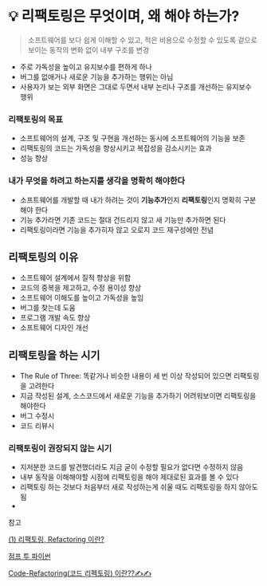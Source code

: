 # 💡 리팩토링은 무엇이며, 왜 해야 하는가?

> 소프트웨어를 보다 쉽게 이해할 수 있고, 적은 비용으로 수정할 수 있도록 겉으로 보이는 동작의 변화 없이 내부 구조를 변경
> 
- 주로 가독성을 높이고 유지보수를 편하게 하나
- 버그를 없애거나 새로운 기능을 추가하는 행위는 아님
- 사용자가 보는 외부 화면은 그대로 두면서 내부 논리나 구조를 개선하는 유지보수 행위

### 리팩토링의 목표

- 소프트웨어의 설계, 구조 및 구현을 개선하는 동시에 소프트웨어의 기능을 보존
- 리팩토링의 코드는 가독성을 향상시키고 복잡성을 감소시키는 효과
- 성능 향상

### 내가 무엇을 하려고 하는지를 생각을 명확히 해야한다

- 소프트웨어를 개발할 때 내가 하려는 것이 **기능추가**인지 **리팩토링**인지 명확히 구분해야 한다
- 기능 추가라면 기존 코드는 절대 건드리지 않고 새 기능만 추가하면 된다
- 리팩토링이라면 기능을 추가히자 않고 오로지 코드 재구성에만 전념

## 리팩토링의 이유

- 소프트웨어 설계에서 질적 향상을 위함
- 코드의 중복을 제고하고, 수정 용이성 향상
- 소프트웨어 이해도를 높이고 가독성을 높임
- 버그를 찾는데 도움
- 프로그램 개발 속도 향상
- 소프트웨어 디자인 개선

## 리팩토링을 하는 시기

- The Rule of Three: 똑같거나 비슷한 내용이 세 번 이상 작성되어 있으면 리팩토링을 고려한다
- 지금 작성된 설계, 소스코드에서 새로운 기능을 추가하기 어려워보이면 리팩토링을 해야한다
- 버그 수정시
- 코드 리뷰시

### 리팩토링이 권장되지 않는 시기

- 지저분한 코드를 발견했더라도 지금 굳이 수정할 필요가 없다면 수정하지 않음
- 내부 동작을 이해해야할 시점에 리팩토링을 해야 제대로된 효과를 볼 수 있다
- 리팩토링 하는 것보다 처음부터 새로 작성하는게 쉬울 때도 리팩토링을 하지 않아도 됨
- 

참고

[(1) 리팩토링, Refactoring 이란?](https://ikkison.tistory.com/82)

[점프 투 파이썬](https://wikidocs.net/598)

[Code-Refactoring(코드 리펙토링) 이란??✍✍](https://velog.io/@rlrhs11/Code-Refactoring%EC%BD%94%EB%93%9C-%EB%A6%AC%ED%8E%99%ED%86%A0%EB%A7%81-%EC%9D%B4%EB%9E%80)
